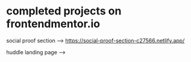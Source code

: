 # completed projects on frontendmentor.io

social proof section --> https://social-proof-section-c27566.netlify.app/

huddle landing page --> 
